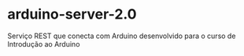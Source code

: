# arduino-server-2.0
Serviço REST que conecta com Arduino desenvolvido para o curso de Introdução ao Arduino
